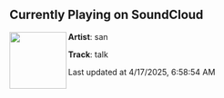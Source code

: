 ## Currently Playing on SoundCloud

[<img align="left" width="100" src="https://i1.sndcdn.com/artworks-9yEbpiPWVWfxV1II-iPwWhQ-t500x500.jpg">](https://soundcloud.com/hassanfilename/talk?in=saxurn/sets/wheezing)

**Artist**: san 

**Track**: talk

Last updated at 4/17/2025, 6:58:54 AM
